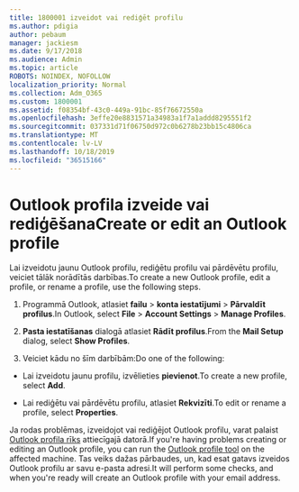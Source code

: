 ```yaml
---
title: 1800001 izveidot vai rediģēt profilu
ms.author: pdigia
author: pebaum
manager: jackiesm
ms.date: 9/17/2018
ms.audience: Admin
ms.topic: article
ROBOTS: NOINDEX, NOFOLLOW
localization_priority: Normal
ms.collection: Adm_O365
ms.custom: 1800001
ms.assetid: f08354bf-43c0-449a-91bc-85f76672550a
ms.openlocfilehash: 3effe20e8831571a34983a1f7a1addd8295551f2
ms.sourcegitcommit: 037331d71f06750d972c0b6278b23bb15c4806ca
ms.translationtype: MT
ms.contentlocale: lv-LV
ms.lasthandoff: 10/18/2019
ms.locfileid: "36515166"
---
```

# <a name="create-or-edit-an-outlook-profile"></a><span data-ttu-id="ed9f7-102">Outlook profila izveide vai rediģēšana</span><span class="sxs-lookup"><span data-stu-id="ed9f7-102">Create or edit an Outlook profile</span></span>

<span data-ttu-id="ed9f7-103">Lai izveidotu jaunu Outlook profilu, rediģētu profilu vai pārdēvētu profilu, veiciet tālāk norādītās darbības.</span><span class="sxs-lookup"><span data-stu-id="ed9f7-103">To create a new Outlook profile, edit a profile, or rename a profile, use the following steps.</span></span>
  
1. <span data-ttu-id="ed9f7-104">Programmā Outlook, atlasiet **failu** \> **konta iestatījumi** \> **Pārvaldīt profilus**.</span><span class="sxs-lookup"><span data-stu-id="ed9f7-104">In Outlook, select **File** \> **Account Settings** \> **Manage Profiles**.</span></span>
    
2. <span data-ttu-id="ed9f7-105">**Pasta iestatīšanas** dialogā atlasiet **Rādīt profilus**.</span><span class="sxs-lookup"><span data-stu-id="ed9f7-105">From the **Mail Setup** dialog, select **Show Profiles**.</span></span>
    
3. <span data-ttu-id="ed9f7-106">Veiciet kādu no šīm darbībām:</span><span class="sxs-lookup"><span data-stu-id="ed9f7-106">Do one of the following:</span></span>
    
  - <span data-ttu-id="ed9f7-107">Lai izveidotu jaunu profilu, izvēlieties **pievienot**.</span><span class="sxs-lookup"><span data-stu-id="ed9f7-107">To create a new profile, select **Add**.</span></span>
    
  - <span data-ttu-id="ed9f7-108">Lai rediģētu vai pārdēvētu profilu, atlasiet **Rekvizīti**.</span><span class="sxs-lookup"><span data-stu-id="ed9f7-108">To edit or rename a profile, select **Properties**.</span></span>
    
<span data-ttu-id="ed9f7-109">Ja rodas problēmas, izveidojot vai rediģējot Outlook profilu, varat palaist [Outlook profila rīks](https://aka.ms/SaRA-OutlookSetupProfile) attiecīgajā datorā.</span><span class="sxs-lookup"><span data-stu-id="ed9f7-109">If you're having problems creating or editing an Outlook profile, you can run the [Outlook profile tool](https://aka.ms/SaRA-OutlookSetupProfile) on the affected machine.</span></span> <span data-ttu-id="ed9f7-110">Tas veiks dažas pārbaudes, un, kad esat gatavs izveidos Outlook profilu ar savu e-pasta adresi.</span><span class="sxs-lookup"><span data-stu-id="ed9f7-110">It will perform some checks, and when you're ready will create an Outlook profile with your email address.</span></span> 
  

